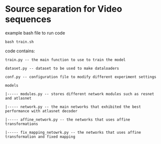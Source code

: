# Source separation for Video sequences

example bash file to run code

`bash train.sh`

code contains:

`train.py -- the main function to use to train the model`

`dataset.py -- dataset to be used to make dataloaders`

`conf.py -- configuration file to modify different experiment settings`

`models`

 `|----- modules.py -- stores different network modules such as resnet and atlasnet `
 
 `|----- network.py -- the main networks that exhibited the best performance with atlasnet decoder`
 
 `|----- affine_network.py -- the networks that uses affine transformations`
 
 `|----- fix_mapping_netowrk.py -- the networks that uses affine transformation and fixed mapping`
